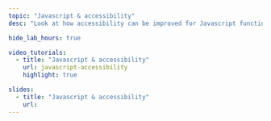 ```yaml
---
topic: "Javascript & accessibility"
desc: "Look at how accessibility can be improved for Javascript functionality using ARIA."

hide_lab_hours: true

video_tutorials:
  - title: "Javascript & accessibility"
    url: javascript-accessibility
    highlight: true

slides:
  - title: "Javascript & accessibility"
    url:
---
```

